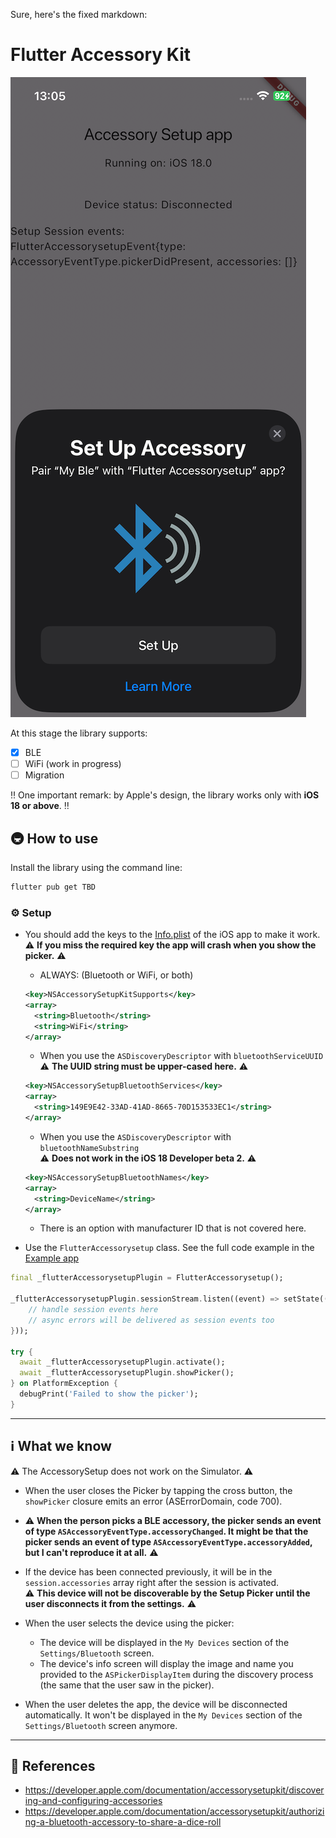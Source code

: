 Sure, here's the fixed markdown:

# Flutter Accessory Kit

![](.github/flutter-accessorysetup.png)

At this stage the library supports:

- [x] BLE
- [ ] WiFi (work in progress)
- [ ] Migration

‼️ One important remark: by Apple's design, the library works only with **iOS 18 or above**. ‼️

## 🚇 How to use

Install the library using the command line:

```sh
flutter pub get TBD
```

### ⚙️ Setup

- You should add the keys to the [Info.plist](./example/ios/Runner/Info.plist) of the iOS app to make it work.
  ⚠️ **If you miss the required key the app will crash when you show the picker.** ⚠️

  - ALWAYS: (Bluetooth or WiFi, or both)

  ```xml
  <key>NSAccessorySetupKitSupports</key>
  <array>
    <string>Bluetooth</string>
    <string>WiFi</string>
  </array>
  ```

  - When you use the `ASDiscoveryDescriptor` with `bluetoothServiceUUID`  
    ⚠️ **The UUID string must be upper-cased here.** ⚠️

  ```xml
  <key>NSAccessorySetupBluetoothServices</key>
  <array>
    <string>149E9E42-33AD-41AD-8665-70D153533EC1</string>
  </array>
  ```

  - When you use the `ASDiscoveryDescriptor` with `bluetoothNameSubstring`  
    ⚠️ **Does not work in the iOS 18 Developer beta 2.** ⚠️

  ```xml
  <key>NSAccessorySetupBluetoothNames</key>
  <array>
    <string>DeviceName</string>
  </array>
  ```

  - There is an option with manufacturer ID that is not covered here.

- Use the `FlutterAccessorysetup` class. See the full code example in the [Example app](./example/lib/main.dart)

```dart
final _flutterAccessorysetupPlugin = FlutterAccessorysetup();

_flutterAccessorysetupPlugin.sessionStream.listen((event) => setState(() {
    // handle session events here
    // async errors will be delivered as session events too
}));

try {
  await _flutterAccessorysetupPlugin.activate();
  await _flutterAccessorysetupPlugin.showPicker();
} on PlatformException {
  debugPrint('Failed to show the picker');
}
```

---

## ℹ️ What we know

⚠️ The AccessorySetup does not work on the Simulator. ⚠️

- When the user closes the Picker by tapping the cross button, the `showPicker` closure emits an error (ASErrorDomain, code 700).

- ⚠️ **When the person picks a BLE accessory, the picker sends an event of type `ASAccessoryEventType.accessoryChanged`. It might be that the picker sends an event of type `ASAccessoryEventType.accessoryAdded`, but I can't reproduce it at all.** ⚠️

- If the device has been connected previously, it will be in the `session.accessories` array right after the session is activated.  
  ⚠️ **This device will not be discoverable by the Setup Picker until the user disconnects it from the settings.** ⚠️

- When the user selects the device using the picker:
  - The device will be displayed in the `My Devices` section of the `Settings/Bluetooth` screen.
  - The device's info screen will display the image and name you provided to the `ASPickerDisplayItem` during the discovery process (the same that the user saw in the picker).

- When the user deletes the app, the device will be disconnected automatically. It won't be displayed in the `My Devices` section of the `Settings/Bluetooth` screen anymore.

---

## 📗 References

- <https://developer.apple.com/documentation/accessorysetupkit/discovering-and-configuring-accessories>
- <https://developer.apple.com/documentation/accessorysetupkit/authorizing-a-bluetooth-accessory-to-share-a-dice-roll>